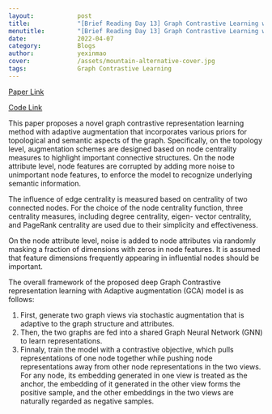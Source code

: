 ```yaml
---
layout:            post
title:             "[Brief Reading Day 13] Graph Contrastive Learning with Adaptive Augmentation"
menutitle:         "[Brief Reading Day 13] Graph Contrastive Learning with Adaptive Augmentation"
date:              2022-04-07
category:          Blogs
author:            yexinmao
cover:             /assets/mountain-alternative-cover.jpg
tags:              Graph Contrastive Learning
---
```


[Paper Link](https://arxiv.org/abs/2010.14945)

[Code Link](https://github.com/CRIPAC-DIG/GCA)

This paper proposes a novel graph contrastive representation learning method with adaptive augmentation that incorporates various priors for topological and semantic aspects of the graph. Specifically, on the topology level, augmentation schemes are designed based on node centrality measures to highlight important connective structures. On the node attribute level, node features are corrupted by adding more noise to unimportant node features, to enforce the model to recognize underlying semantic information.

The influence of edge centrality is measured based on centrality of two connected nodes. For the choice of the node centrality function, three centrality measures, including degree centrality, eigen- vector centrality, and PageRank centrality are used due to their simplicity and effectiveness.

On the node attribute level, noise is added to node attributes via randomly masking a fraction of dimensions with zeros in node features. It is assumed that feature dimensions frequently appearing in influential nodes should be important.

The overall framework of the proposed deep Graph Contrastive representation learning with Adaptive augmentation (GCA) model is as follows:

1. First, generate two graph views via stochastic augmentation that is adaptive to the graph structure and attributes. 
2. Then, the two graphs are fed into a shared Graph Neural Network (GNN) to learn representations. 
3. Finnaly, train the model with a contrastive objective, which pulls representations of one node together while pushing node representations away from other node representations in the two views. For any node, its embedding generated in one view is treated as the anchor, the embedding of it generated in the other view forms the positive sample, and the other embeddings in the two views are naturally regarded as negative samples.

